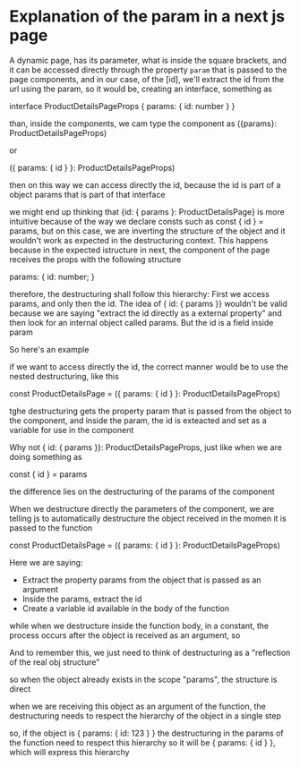 # Explanation of the param in a next js page



A dynamic page, has its parameter, what is inside the square brackets, and it can be accessed directly through the
property `param`  that is passed to the page components, and in our case, of the [id], we'll extract the id from the
url using the param, so it would be, creating an interface, something as

interface ProductDetailsPageProps {
	params: {
		id: number
	}
}

than, inside the components, we cam type the component as ({params}: ProductDetailsPageProps)

or

({ params: { id } }: ProductDetailsPageProps)

then on this way we can access directly the id, because the id is part of a object params that is part of that interface

we might end up thinking that {id: { params }: ProductDetailsPage} is more intuitive because of the way we declare consts
such as const { id } = params, but on this case, we are inverting the structure of the object and it wouldn't work as expected
in the destructuring context. This happens because in the expected istructure in next, the component of the page receives
the props with the following structure

params: {
  id: number;
}

therefore, the destructuring shall follow this hierarchy: First we access params, and only then the id. The idea of
{ id: { params }} wouldn't be valid because we are saying "extract the id directly as a external property" and then
 look for an internal object called params. But the id is a field inside param

So here's an example

if we want to access directly the id, the correct manner would be to use the nested destructuring, like this

const ProductDetailsPage = ({ params: { id } }: ProductDetailsPageProps)

tghe destructuring gets the property param that is passed from the object to the component, and inside the param, the id
is exteacted and set as a variable for use in the component

Why not { id: { params }}: ProductDetailsPageProps, just like when we are doing something as

const { id } = params

the difference lies on the destructuring of the params of the component

When we destructure directly the parameters of the component, we are telling js to automatically destructure the object
received in the momen it is passed to the function

const ProductDetailsPage = ({ params: { id } }: ProductDetailsPageProps)

Here we are saying: 

- Extract the property params from the object that is passed as an argument
- Inside the params, extract the id
- Create a variable id available in the body of the function

while when we destructure inside the function body, in a constant, the process occurs after the object is received as an
argument, so 

And to remember this, we just need to think of destructuring as a "reflection of the real obj structure"

so when the object already exists in the scope "params", the structure is direct

when we are receiving this object as an argument of the function, the destructuring needs to respect the hierarchy of the
object in a single step

so, if the object is { params: { id: 123 } } the destructuring in the params of the function need to respect this hierarchy
so it will be { params: { id } }, which will express this hierarchy





